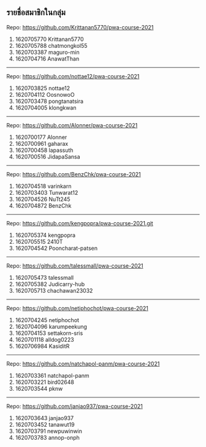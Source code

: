 ## รายชื่อสมาชิกในกลุ่ม

Repo: https://github.com/Krittanan5770/pwa-course-2021

1. 1620705770 Krittanan5770
2. 1620705788 chatmongkol55
3. 1620703387 maguro-min
4. 1620704716 AnawatThan

----------------------------

Repo: <https://github.com/nottae12/pwa-course-2021>

1. 1620703825 nottae12
2. 1620704112 OosnowoO
3. 1620703478 pongtanatsira
4. 1620704005 klongkwan

-----------------------------

Repo: https://github.com/Alonner/pwa-course-2021

1. 1620700177 Alonner
2. 1620700961 gaharax
3. 1620700458 lapassuth
4. 1620700516 JidapaSansa

-----------------------------

Repo: https://github.com/BenzChk/pwa-course-2021

1. 1620704518 varinkarn
2. 1620703403 Tunwarat12
3. 1620704526 NuTt245
4. 1620704872 BenzChk

-----------------------------

Repo: <https://github.com/kengpopra/pwa-course-2021.git>

1. 1620705374 kengpopra
2. 1620705515 2410T
3. 1620704542 Pooncharat-patsen

-----------------------------

Repo: https://github.com/talessmall/pwa-course-2021

1. 1620705473 talessmall
2. 1620705382 Judicarry-hub
3. 1620705713 chachawan23032

-----------------------------

Repo: https://github.com/netiphochot/pwa-course-2021

1. 1620704245 netiphochot
2. 1620704096 karumpeekung
3. 1620704153 settakorn-sris
4. 1620701118 alldog0223
5. 1620706984 KasiditR

-----------------------------

Repo: https://github.com/natchapol-panm/pwa-course-2021

1. 1620703361 natchapol-panm
2. 1620703221 bird02648
3. 1620703544 pknw

-----------------------------

Repo: https://github.com/janjao937/pwa-course-2021

1. 1620703643 janjao937
2. 1620703452 tanawut19
3. 1620703791 newpuwinwin 
4. 1620703783 annop-onph

